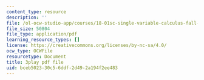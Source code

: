 ```yaml
---
content_type: resource
description: ''
file: /ol-ocw-studio-app/courses/18-01sc-single-variable-calculus-fall-2010/bceb502330c56ddf2d492a194f2ee483_BSAA0akmPEU.pdf
file_size: 50804
file_type: application/pdf
learning_resource_types: []
license: https://creativecommons.org/licenses/by-nc-sa/4.0/
ocw_type: OCWFile
resourcetype: Document
title: 3play pdf file
uid: bceb5023-30c5-6ddf-2d49-2a194f2ee483
---
```

